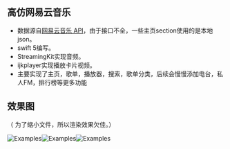 ## 高仿网易云音乐

* 数据源自[网易云音乐 API](https://github.com/Binaryify/NeteaseCloudMusicApi)，由于接口不全，一些主页section使用的是本地json。
* swift 5编写。
* StreamingKit实现音频。
* ijkplayer实现播放卡片视频。
* 主要实现了主页，歌单，播放器，搜索，歌单分类，后续会慢慢添加电台，私人FM，排行榜等更多功能

## 效果图 
（ 为了缩小文件，所以渲染效果欠佳。）

![Examples](_Gifs/播放.gif)![Examples](_Gifs/主页.gif)![Examples](_Gifs/歌单.gif)


